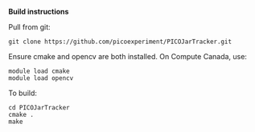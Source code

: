 **Build instructions**
    
Pull from git:

```
git clone https://github.com/picoexperiment/PICOJarTracker.git
```

Ensure cmake and opencv are both installed. On Compute Canada, use:

```
module load cmake
module load opencv
```

To build:

```
cd PICOJarTracker
cmake .
make
```

